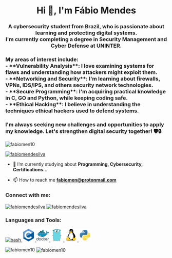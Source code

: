 <h1 align="center">Hi 👋, I'm Fábio Mendes</h1>
<h3 align="center">A cybersecurity student from Brazil, who is passionate about learning and protecting digital systems. <br>
  I'm currently completing a degree in Security Management and Cyber Defense at UNINTER. <br>
  <h3 align="left">My areas of interest include: <br>
  - **Vulnerability Analysis**: I love examining systems for flaws and understanding how attackers might exploit them. <br>
  - **Networking and Security**: I'm learning about firewalls, VPNs, IDS/IPS, and others security network technologies. <br>
  - **Secure Programming**: I'm acquiring practical knowledge in C, GO and Python, while keeping coding safe. <br>
  - **Ethical Hacking**: I believe in understanding the techniques ethical hackers used to defend systems. </h3>  
  <h3 align="left"> I'm always seeking new challenges and opportunities to apply my knowledge. Let's strengthen digital security together! 🛡️🔒</h3>

<p align="left"> <img src="https://komarev.com/ghpvc/?username=fabiomen10&label=Profile%20views&color=0e75b6&style=flat" alt="fabiomen10" /> </p>

<p align="left"> <a href="https://twitter.com/fabiomendesilva" target="blank"><img src="https://img.shields.io/twitter/follow/fabiomendesilva?logo=twitter&style=for-the-badge" alt="fabiomendesilva" /></a> </p>

- 🌱 I’m currently studying about **Programming, Cybersecurity, Certifications...**

- 📫 How to reach me **fabiomen@protonmail.com**

<h3 align="left">Connect with me:</h3>
<p align="left">
<a href="https://twitter.com/fabiomendesilva" target="blank"><img align="center" src="https://raw.githubusercontent.com/rahuldkjain/github-profile-readme-generator/master/src/images/icons/Social/twitter.svg" alt="fabiomendesilva" height="30" width="40" /></a>
<a href="https://linkedin.com/in/fabiomendesilva" target="blank"><img align="center" src="https://raw.githubusercontent.com/rahuldkjain/github-profile-readme-generator/master/src/images/icons/Social/linked-in-alt.svg" alt="fabiomendesilva" height="30" width="40" /></a>
</p>

<h3 align="left">Languages and Tools:</h3>
<p align="left"> <a href="https://www.gnu.org/software/bash/" target="_blank" rel="noreferrer"> <img src="https://www.vectorlogo.zone/logos/gnu_bash/gnu_bash-icon.svg" alt="bash" width="40" height="40"/> </a> <a href="https://www.cprogramming.com/" target="_blank" rel="noreferrer"> <img src="https://raw.githubusercontent.com/devicons/devicon/master/icons/c/c-original.svg" alt="c" width="40" height="40"/> </a> <a href="https://www.docker.com/" target="_blank" rel="noreferrer"> <img src="https://raw.githubusercontent.com/devicons/devicon/master/icons/docker/docker-original-wordmark.svg" alt="docker" width="40" height="40"/> </a> <a href="https://golang.org" target="_blank" rel="noreferrer"> <img src="https://raw.githubusercontent.com/devicons/devicon/master/icons/go/go-original.svg" alt="go" width="40" height="40"/> </a> <a href="https://www.linux.org/" target="_blank" rel="noreferrer"> <img src="https://raw.githubusercontent.com/devicons/devicon/master/icons/linux/linux-original.svg" alt="linux" width="40" height="40"/> </a> <a href="https://www.python.org" target="_blank" rel="noreferrer"> <img src="https://raw.githubusercontent.com/devicons/devicon/master/icons/python/python-original.svg" alt="python" width="40" height="40"/> </a> </p>

<p><img align="left" src="https://github-readme-stats.vercel.app/api/top-langs?username=fabiomen10&show_icons=true&locale=en&layout=compact" alt="fabiomen10" /></p>

<p>&nbsp;<img align="center" src="https://github-readme-stats.vercel.app/api?username=fabiomen10&show_icons=true&locale=en" alt="fabiomen10" /></p>
